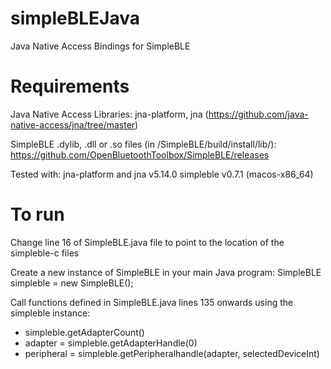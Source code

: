 # simpleBLEJava
Java Native Access Bindings for SimpleBLE

# Requirements
Java Native Access Libraries: jna-platform, jna (https://github.com/java-native-access/jna/tree/master)

SimpleBLE .dylib, .dll or .so files (in /SimpleBLE/build/install/lib/): https://github.com/OpenBluetoothToolbox/SimpleBLE/releases

Tested with:
  jna-platform and jna v5.14.0
  simpleble v0.7.1 (macos-x86_64)

# To run
Change line 16 of SimpleBLE.java file to point to the location of the simpleble-c files

Create a new instance of SimpleBLE in your main Java program:
  SimpleBLE simpleble = new SimpleBLE();

Call functions defined in SimpleBLE.java lines 135 onwards using the simpleble instance:
  - simpleble.getAdapterCount()
  - adapter = simpleble.getAdapterHandle(0)
  - peripheral = simpleble.getPeripheralhandle(adapter, selectedDeviceInt)
